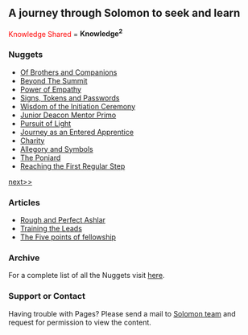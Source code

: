 ## A journey through Solomon to seek and learn

<span style="color:red">Knowledge Shared</span> = **Knowledge<sup>2</sup>**



### Nuggets
- [Of Brothers and Companions](https://drive.google.com/file/d/1-DzfGjo--sgmE9S_GSnoEwZZXB4n2_uP/view?usp=sharing)
- [Beyond The Summit](https://drive.google.com/file/d/1hUQgTaXQUzEsuYM_ZD6LZCU7uY8uVJyw/view?usp=sharing)
- [Power of Empathy](https://drive.google.com/file/d/1yQNNXd77tKAMvD2NSwA5xc_l3XczGGbx/view?usp=sharing)
- [Signs, Tokens and Passwords](https://drive.google.com/file/d/18zSjOh1amaTE09EDBmlkX6H-QYbAyFvF/view?usp=sharing)
- [Wisdom of the Initiation Ceremony](https://drive.google.com/file/d/1Uz4otGH_WdZgo1AGLQ081jPpCgGabUl0/view?usp=sharing)
- [Junior Deacon Mentor Primo](https://drive.google.com/file/d/14RcdFYz9qGVcz7Iit4sFwPg_UwV9EqLE/view?usp=sharing)
- [Pursuit of Light](https://drive.google.com/file/d/1_TjlwXo-k2vd8zf2zsv5GpR4mPejkBJ-/view?usp=sharing)
- [Journey as an Entered Apprentice](https://drive.google.com/file/d/1SET2jRQ50w4Sw2rT6eCJe84GjIs7RJF8/view?usp=sharing)
- [Charity](https://drive.google.com/file/d/1R8h9E3H5dt13ZC1Y-3RpqJK5Gilj9OSH/view?usp=sharing)
- [Allegory and Symbols](https://drive.google.com/file/d/1huSa7NDRBUsOJdZn69A_G35hGagFFTCF/view?usp=sharing)
- [The Poniard](https://drive.google.com/file/d/1L9pE1dQ4bXO1DxC16hYRAz7m4_QykMM8/view?usp=sharing)
- [Reaching the First Regular Step](https://drive.google.com/file/d/1iwESjCmaUFpSzgB2_lMrGd_mKMtt25ey/view?usp=sharing)

  
  
[next>>](https://dglmadras.github.io/index2.html)

### Articles
- [Rough and Perfect Ashlar](https://drive.google.com/file/d/1wsKWVqiPKJBq59WJMGjUa8_MonJRpz0I/view?usp=sharing)
- [Training the Leads](https://drive.google.com/file/d/1KHwT-wOQDGrq-ECmS684kaDODAHJo1JE/view?usp=sharing)
- [The Five points of fellowship](https://drive.google.com/file/d/1J2G3bADYAYQCB8TF5stHwtL9U5EXwnw5/view?usp=sharing)


### Archive

For a complete list of all the Nuggets visit [here](https://drive.google.com/drive/folders/147uXBFWWlQIHzXuBEpQRmcC8zFldPIxi).

### Support or Contact

Having trouble with Pages? Please send a mail to  [Solomon team](mailto:asksolomon@dglofmadras.org) and request for permission to view the content.
